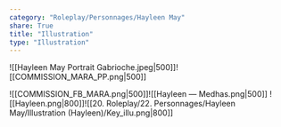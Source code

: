 ```yaml
---
category: "Roleplay/Personnages/Hayleen May"
share: True
title: "Illustration"
type: "Illustration"
---
```


![[Hayleen May Portrait Gabrioche.jpeg|500]]![[COMMISSION_MARA_PP.png|500]]

![[COMMISSION_FB_MARA.png|500]]![[Hayleen — Medhas.png|500]]
![[Hayleen.png|800]]![[20. Roleplay/22. Personnages/Hayleen May/Illustration (Hayleen)/Key_illu.png|800]]